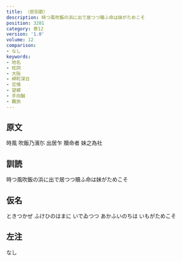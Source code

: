 ```yaml
---
title: （悲別歌）
description: 時つ風吹飯の浜に出で居つつ贖ふ命は妹がためこそ
position: 3201
category: 巻12
version: '1.0'
volume: 12
comparison:
- なし
keywords:
- 地名
- 枕詞
- 大阪
- 岬町深日
- 恋情
- 望郷
- 手向醎
- 羈旅
---
```


## 原文

時風 吹飯乃濱尓 出居乍 贖命者 妹之為社

## 訓読

時つ風吹飯の浜に出で居つつ贖ふ命は妹がためこそ

## 仮名

ときつかぜ ふけひのはまに いでゐつつ あかふいのちは いもがためこそ

## 左注

なし
